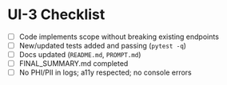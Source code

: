 # UI-3 Checklist

- [ ] Code implements scope without breaking existing endpoints
- [ ] New/updated tests added and passing (`pytest -q`)
- [ ] Docs updated (`README.md`, `PROMPT.md`)
- [ ] FINAL_SUMMARY.md completed
- [ ] No PHI/PII in logs; a11y respected; no console errors
